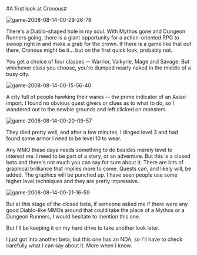 #A first look at Cronous#

![](http://westkarana.com/wp-content/uploads/2008/08/game-2008-08-14-00-29-26-79.jpg "game-2008-08-14-00-29-26-79")

There's a Diablo-shaped hole in my soul. With Mythos gone and Dungeon Runners going, there is a giant opportunity for a action-oriented RPG to swoop right in and make a grab for the crown. If there is a game like that out there, Cronous might be it... but on the first quick look, probably not.

You get a choice of four classes -- Warrior, Valkyrie, Mage and Savage. But whichever class you choose, you're dumped nearly naked in the middle of a busy city.

![](http://westkarana.com/wp-content/uploads/2008/08/game-2008-08-14-00-15-56-40.jpg "game-2008-08-14-00-15-56-40")

A city full of people hawking their wares -- the prime indicator of an Asian import. I found no obvious quest givers or clues as to what to do, so I wandered out to the newbie grounds and left clicked on monsters.

![](http://westkarana.com/wp-content/uploads/2008/08/game-2008-08-14-00-20-09-57.jpg "game-2008-08-14-00-20-09-57")

They died pretty well, and after a few minutes, I dinged level 3 and had found some armor I need to be level 10 to wear.

Any MMO these days needs something to do besides merely level to interest me. I need to be part of a story, or an adventure. But this is a closed beta and there's not much you can say for sure about it. There are bits of graphical brilliance that implies more to come. Quests can, and likely will, be added. The graphics will be punched up. I have seen people use some higher level techniques and they are pretty impressive.

![](http://westkarana.com/wp-content/uploads/2008/08/game-2008-08-14-00-21-16-59.jpg "game-2008-08-14-00-21-16-59")

But at this stage of the closed beta, if someone asked me if there were any good Diablo-like MMOs around that could take the place of a Mythos or a Dungeon Runners, I would hesitate to mention this one.

But I'll be keeping it on my hard drive to take another look later.

I just got into another beta, but this one has an NDA, so I'll have to check carefully what I can say about it. More when I know.

